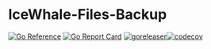 # IceWhale-Files-Backup

[![Go Reference](https://pkg.go.dev/badge/github.com/IceWhaleTech/IceWhale-Files-Backup.svg)](https://pkg.go.dev/github.com/IceWhaleTech/IceWhale-Files-Backup) [![Go Report Card](https://goreportcard.com/badge/github.com/IceWhaleTech/IceWhale-Files-Backup)](https://goreportcard.com/report/github.com/IceWhaleTech/IceWhale-Files-Backup) [![goreleaser](https://github.com/IceWhaleTech/IceWhale-Files-Backup/actions/workflows/release.yml/badge.svg)](https://github.com/IceWhaleTech/IceWhale-Files-Backup/actions/workflows/release.yml)[![codecov](https://codecov.io/gh/IceWhaleTech/IceWhale-Files-Backup/branch/main/graph/badge.svg?token=Wi5vfKQXpv)](https://codecov.io/gh/IceWhaleTech/IceWhale-Files-Backup)
